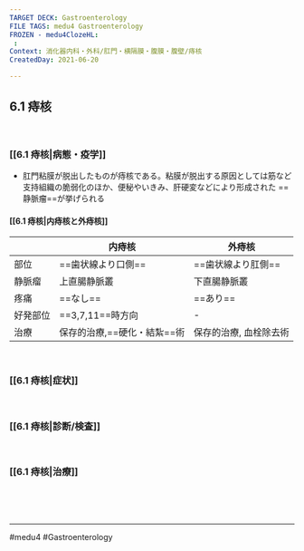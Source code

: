 ```yaml
---
TARGET DECK: Gastroenterology
FILE TAGS: medu4 Gastroenterology
FROZEN - medu4ClozeHL:
 : 
Context: 消化器内科・外科/肛門・横隔膜・腹膜・腹壁/痔核
CreatedDay: 2021-06-20

---
```


## 6.1 痔核

<br>

### [[6.1 痔核|病態・疫学]]
* 肛門粘膜が脱出したものが痔核である。粘膜が脱出する原因としては筋など支持組織の脆弱化のほか、便秘やいきみ、肝硬変などにより形成された ==静脈瘤==が挙げられる
<!--ID: 1624766942477-->


#### [[6.1 痔核|内痔核と外痔核]]
| |内痔核|外痔核|
|---|---|---|
|部位|==歯状線より口側==|==歯状線より肛側==|
|静脈瘤|上直腸静脈叢|下直腸静脈叢|
|疼痛|==なし==|==あり==|
|好発部位|==3,7,11==時方向|-|
|治療|保存的治療,==硬化・結紮==術|保存的治療, 血栓除去術|
<!--ID: 1624766942483-->



<br>

### [[6.1 痔核|症状]]


<br>

### [[6.1 痔核|診断/検査]]


<br>

### [[6.1 痔核|治療]]


<br><br><br>

---
#medu4 #Gastroenterology 

